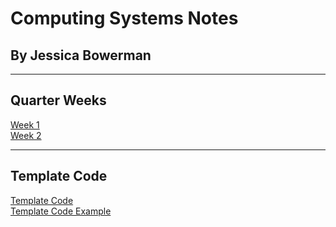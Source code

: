 # Computing Systems Notes
## By Jessica Bowerman
---
## Quarter Weeks
[Week 1](w1.md) <br>
[Week 2](w2.md)

---

## Template Code
[Template Code](https://raw.githubusercontent.com/jbowerman23/Computing-Systems/gh-pages/example.md) <br>
[Template Code Example](examplecode.md)
